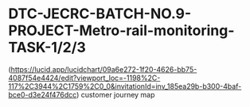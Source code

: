 # DTC-JECRC-BATCH-NO.9-PROJECT-Metro-rail-monitoring-TASK-1/2/3

(https://lucid.app/lucidchart/09a6e272-1f20-4626-bb75-4087f54e4424/edit?viewport_loc=-1198%2C-117%2C3944%2C1759%2C0_0&invitationId=inv_185ea29b-b300-4baf-bce0-d3e24f476dcc) customer journey map
